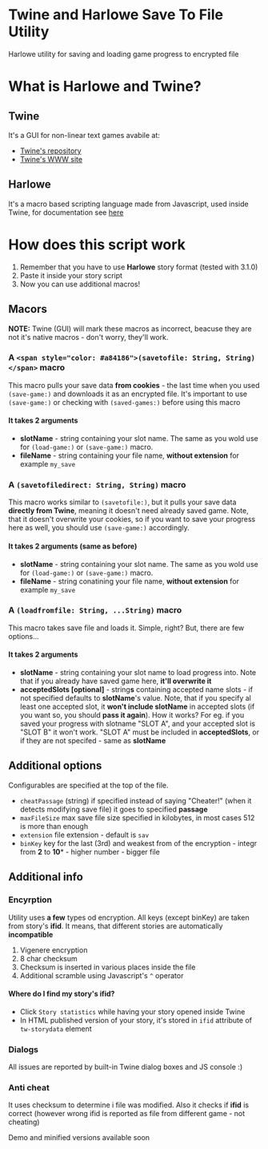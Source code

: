 # Twine and Harlowe Save To File Utility
Harlowe utility for saving and loading game progress to encrypted file
# What is Harlowe and Twine?
## Twine
It's a GUI for non-linear text games avabile at: 
- [Twine's repository](https://github.com/klembot/twinejs "Twine's repository")
- [Twine's WWW site](https://twinery.org/2/)
## Harlowe
It's a macro based scripting language made from Javascript, used inside Twine, for documentation see [here](https://twine2.neocities.org/)
# How does this script work
1. Remember that you have to use **Harlowe** story format (tested with 3.1.0)
2. Paste it inside your story script
3. Now you can use additional macros!
## Macors
**NOTE:** Twine (GUI) will mark these macros as incorrect, beacuse they are not it's native macros - don't worry, they'll work.
### A `<span style="color: #a84186">(savetofile: String, String)</span>` macro
This macro pulls your save data **from cookies** - the last time when you used `(save-game:)` and downloads it as an encrypted file. It's important to use `(save-game:)` or checking with `(saved-games:)` before using this macro
#### It takes **2** arguments
- **slotName** - string containing your slot name. The same as you wold use for `(load-game:)` or `(save-game:)` macro.
- **fileName** - string containing your file name, **without extension** for example `my_save`
### A `(savetofiledirect: String, String)` macro
This macro works similar to `(savetofile:)`, but it pulls your save data **directly from Twine**, meaning it doesn't need already saved game. Note, that it doesn't overwrite your cookies, so if you want to save your progress here as well, you should use `(save-game:)` accordingly.
#### It takes **2** arguments (same as before)
- **slotName** - string containing your slot name. The same as you wold use for `(load-game:)` or `(save-game:)` macro.
- **fileName** - string conatining your file name, **without extension** for example `my_save`
### A `(loadfromfile: String, ...String)` macro
This macro takes save file and loads it. Simple, right? But, there are few options...
#### It takes **2** arguments
- **slotName** - string containing your slot name to load progress into. Note that if you already have saved game here, **it'll overwrite it**
- **acceptedSlots [optional]** - string**s** containing accepted name slots - if not specified defaults to **slotName**'s value. Note, that if you specify al least one accepted slot, it **won't include slotName** in accepted slots (if you want so, you should **pass it again**). How it works? For eg. if you saved your progress with slotname "SLOT A", and your accepted slot is "SLOT B" it won't work. "SLOT A" must be included in **acceptedSlots**, or if they are not specifed - same as **slotName**
## Additional options
Configurables are specified at the top of the file.
- `cheatPassage` (string) if specified instead of saying "Cheater!" (when it detects modifying save file) it goes to specified **passage**
- `maxFileSize` max save file size specified in kilobytes, in most cases 512 is more than enough
- `extension` file extension - default is `sav`
- `binKey` key for the last (3rd) and weakest from of the encryption - integr from **2** to **10*** - higher number - bigger file
## Additional info
### Encyrption
Utility uses **a few** types od encryption. All keys (except binKey) are taken from story's **ifid**. It means, that different stories are automatically **incompatible**
1. Vigenere encryption
2. 8 char checksum
3. Checksum is inserted in various places inside the file
4. Additional scramble using Javascript's `^` operator
#### Where do I find my story's ifid?
- Click `Story statistics` while having your story opened inside Twine
- In HTML published version of your story, it's stored in `ifid` attribute of `tw-storydata` element
### Dialogs
All issues are reported by built-in Twine dialog boxes and JS console :)
### Anti cheat
It uses checksum to determine i file was modified. Also it checks if **ifid** is correct (however wrong ifid is reported as file from different game - not cheating) 

Demo and minified versions available soon
